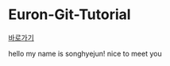 # Euron-Git-Tutorial

[바로가기](https://cafe.naver.com/ewhaeuron/177)

hello my name is songhyejun! nice to meet you 
